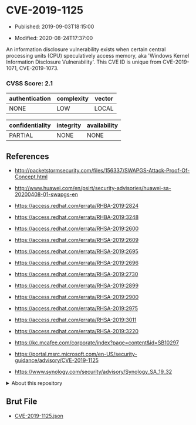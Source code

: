 # CVE-2019-1125

- Published: 2019-09-03T18:15:00

- Modified: 2020-08-24T17:37:00

An information disclosure vulnerability exists when certain central processing units (CPU) speculatively access memory, aka 'Windows Kernel Information Disclosure Vulnerability'. This CVE ID is unique from CVE-2019-1071, CVE-2019-1073.

### CVSS Score: **2.1**

| authentication | complexity | vector |
| --- | --- | --- |
| NONE | LOW | LOCAL |

| confidentiality | integrity | availability |
| --- | --- | --- |
| PARTIAL | NONE | NONE |

## References

* http://packetstormsecurity.com/files/156337/SWAPGS-Attack-Proof-Of-Concept.html

* http://www.huawei.com/en/psirt/security-advisories/huawei-sa-20200408-01-swapgs-en

* https://access.redhat.com/errata/RHBA-2019:2824

* https://access.redhat.com/errata/RHBA-2019:3248

* https://access.redhat.com/errata/RHSA-2019:2600

* https://access.redhat.com/errata/RHSA-2019:2609

* https://access.redhat.com/errata/RHSA-2019:2695

* https://access.redhat.com/errata/RHSA-2019:2696

* https://access.redhat.com/errata/RHSA-2019:2730

* https://access.redhat.com/errata/RHSA-2019:2899

* https://access.redhat.com/errata/RHSA-2019:2900

* https://access.redhat.com/errata/RHSA-2019:2975

* https://access.redhat.com/errata/RHSA-2019:3011

* https://access.redhat.com/errata/RHSA-2019:3220

* https://kc.mcafee.com/corporate/index?page=content&id=SB10297

* https://portal.msrc.microsoft.com/en-US/security-guidance/advisory/CVE-2019-1125

* https://www.synology.com/security/advisory/Synology_SA_19_32

<details>
<summary>About this repository</summary> 

  This repository is part of the project [Live Hack CVE](https://github.com/Live-Hack-CVE). Main website can be found [www.live-hack.org](https://www.live-hack.org) 
  
  Made by [Sn0wAlice](https://github.com/Sn0wAlice) for the people that care about security and need to have a feed of the latest CVEs. Hope you enjoy it, don't forget to star the repo and follow me on [Twitter](https://twitter.com/Sn0wAlice) and [Github](https://github.com/Sn0wAlice). And that is my [personnal website](https://www.alice-snow.me/)

  - [Home Page](https://github.com/Live-Hack-CVE)
  - [Framework](https://github.com/Live-Hack-CVE/cve-framework)
  - [CVE database](https://github.com/Live-Hack-CVE/full_database)
  - [Changelog](https://github.com/Live-Hack-CVE/Changelog)
</details>

## Brut File

* [CVE-2019-1125.json](https://raw.githubusercontent.com/Live-Hack-CVE/full_database/main/cves/2019/CVE-2019-1125.json)

